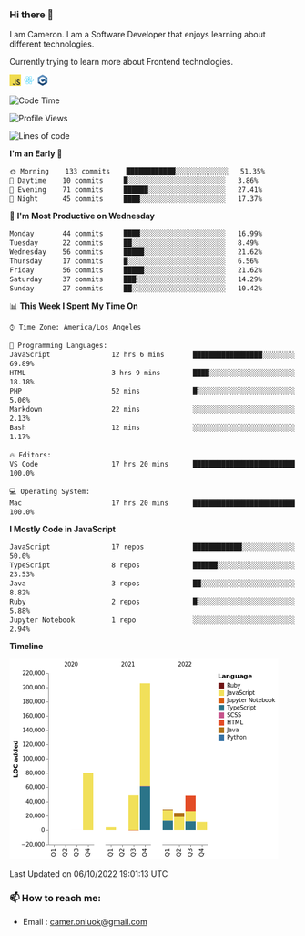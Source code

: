 ### Hi there 👋

I am Cameron. I am a Software Developer that enjoys learning about different technologies.

Currently trying to learn more about Frontend technologies.


<code><img height="20" src="https://raw.githubusercontent.com/github/explore/80688e429a7d4ef2fca1e82350fe8e3517d3494d/topics/javascript/javascript.png"></code>
<code><img height="20" src="https://raw.githubusercontent.com/github/explore/80688e429a7d4ef2fca1e82350fe8e3517d3494d/topics/react/react.png"></code>
<code><img height="20" src="https://raw.githubusercontent.com/github/explore/80688e429a7d4ef2fca1e82350fe8e3517d3494d/topics/cpp/cpp.png"></code>



<!--START_SECTION:waka-->
![Code Time](http://img.shields.io/badge/Code%20Time-538%20hrs%204%20mins-blue)

![Profile Views](http://img.shields.io/badge/Profile%20Views-0-blue)

![Lines of code](https://img.shields.io/badge/From%20Hello%20World%20I%27ve%20Written-451%20Thousand%20lines%20of%20code-blue)

**I'm an Early 🐤** 

```text
🌞 Morning    133 commits    ████████████░░░░░░░░░░░░░   51.35% 
🌆 Daytime    10 commits     █░░░░░░░░░░░░░░░░░░░░░░░░   3.86% 
🌃 Evening    71 commits     ██████░░░░░░░░░░░░░░░░░░░   27.41% 
🌙 Night      45 commits     ████░░░░░░░░░░░░░░░░░░░░░   17.37%

```
📅 **I'm Most Productive on Wednesday** 

```text
Monday       44 commits     ████░░░░░░░░░░░░░░░░░░░░░   16.99% 
Tuesday      22 commits     ██░░░░░░░░░░░░░░░░░░░░░░░   8.49% 
Wednesday    56 commits     █████░░░░░░░░░░░░░░░░░░░░   21.62% 
Thursday     17 commits     █░░░░░░░░░░░░░░░░░░░░░░░░   6.56% 
Friday       56 commits     █████░░░░░░░░░░░░░░░░░░░░   21.62% 
Saturday     37 commits     ███░░░░░░░░░░░░░░░░░░░░░░   14.29% 
Sunday       27 commits     ██░░░░░░░░░░░░░░░░░░░░░░░   10.42%

```


📊 **This Week I Spent My Time On** 

```text
⌚︎ Time Zone: America/Los_Angeles

💬 Programming Languages: 
JavaScript               12 hrs 6 mins       █████████████████░░░░░░░░   69.89% 
HTML                     3 hrs 9 mins        ████░░░░░░░░░░░░░░░░░░░░░   18.18% 
PHP                      52 mins             █░░░░░░░░░░░░░░░░░░░░░░░░   5.06% 
Markdown                 22 mins             ░░░░░░░░░░░░░░░░░░░░░░░░░   2.13% 
Bash                     12 mins             ░░░░░░░░░░░░░░░░░░░░░░░░░   1.17%

🔥 Editors: 
VS Code                  17 hrs 20 mins      █████████████████████████   100.0%

💻 Operating System: 
Mac                      17 hrs 20 mins      █████████████████████████   100.0%

```

**I Mostly Code in JavaScript** 

```text
JavaScript               17 repos            ████████████░░░░░░░░░░░░░   50.0% 
TypeScript               8 repos             ██████░░░░░░░░░░░░░░░░░░░   23.53% 
Java                     3 repos             ██░░░░░░░░░░░░░░░░░░░░░░░   8.82% 
Ruby                     2 repos             █░░░░░░░░░░░░░░░░░░░░░░░░   5.88% 
Jupyter Notebook         1 repo              ░░░░░░░░░░░░░░░░░░░░░░░░░   2.94%

```


**Timeline**

![Chart not found](https://raw.githubusercontent.com/camer0nluo/camer0nluo/main/charts/bar_graph.png) 


 Last Updated on 06/10/2022 19:01:13 UTC
<!--END_SECTION:waka-->

### 📫 How to reach me:
- Email : camer.onluok@gmail.com
